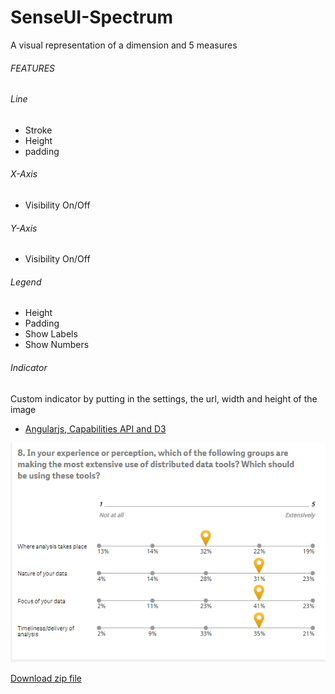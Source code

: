 # SenseUI-Spectrum

A visual representation of a dimension and 5 measures

###### FEATURES

###### Line
- Stroke
- Height
- padding

###### X-Axis
- Visibility On/Off

###### Y-Axis
- Visibility On/Off

###### Legend
- Height
- Padding
- Show Labels
- Show Numbers

###### Indicator
Custom indicator by putting in the settings, the url, width and height of the image
- <a href="https://community.qlik.com/blogs/qlikviewdesignblog/2016/04/18/angularjs-capabilities-api-and-d3">Angularjs, Capabilities API and D3</a>

![SenseUI - Bar Chart](/preview.png?raw=true "SenseUI - Bar Chart")

[Download zip file](https://github.com/yianni-ververis/SenseUI-Spectrum/archive/master.zip)
